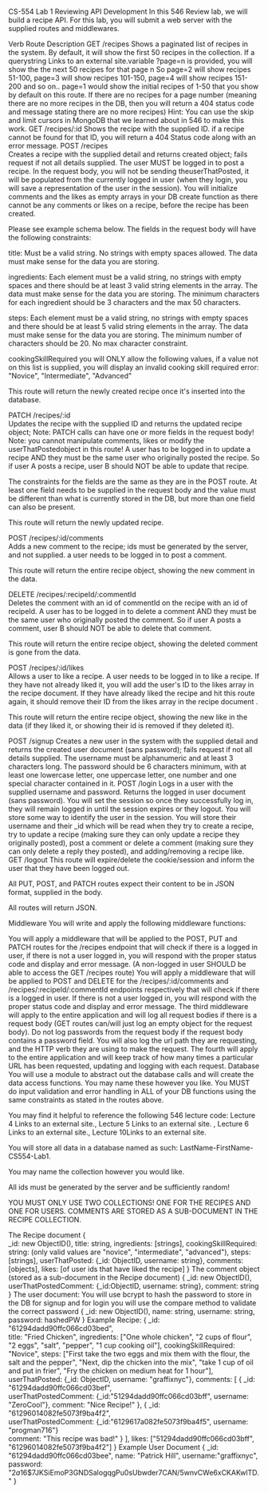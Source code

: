 CS-554 Lab 1
Reviewing API Development
In this 546 Review lab, we will build a recipe API. 
For this lab, you will submit a web server with the supplied routes and middlewares.

Verb	Route	Description
GET	/recipes	Shows a paginated list of recipes in the system. By default, it will show the first 50 recipes in the collection. If a querystring  Links to an external site.variable ?page=n is provided, you will show the the next 50 recipes for that page n So page=2 will show recipes 51-100, page=3 will show recipes 101-150, page=4 will show recipes 151-200 and so on.. page=1 would show the initial recipes of 1-50 that you show by default on this route. If there are no recipes for a page number (meaning there are no more recipes in the DB, then you will return a 404 status code and message stating there are no more recipes) Hint: You can use the skip and limit cursors in MongoDB that we learned about in 546 to make this work. 
GET	/recipes/:id	Shows the recipe with the supplied ID. if a recipe cannot be found for that ID, you will return a 404 Status code along with an error message. 
POST	/recipes	
Creates a recipe with the supplied detail and returns created object; fails request if not all details supplied.  The user MUST be logged in to post a recipe.  In the request body, you will not be sending theuserThatPosted, it will be populated from the currently logged in user (when they login, you will save a representation of the user in the session). You will initialize comments and the likes as empty arrays in your DB create function as there cannot be any comments or likes on a recipe, before the recipe has been created. 

Please see example schema below.  The fields in the request body will have the following constraints:

title: Must be a valid string.  No strings with empty spaces allowed. The data must make sense for the data you are storing. 

ingredients: Each element must be a valid string, no strings with empty spaces and there should be at least 3 valid string elements in the array. The data must make sense for the data you are storing. The minimum characters for each ingredient should be 3 characters and the max 50 characters.

steps: Each element must be a valid string, no strings with empty spaces and there should be at least 5 valid string elements in the array. The data must make sense for the data you are storing. The minimum number of characters should be 20.  No max character constraint. 

cookingSkillRequired you will ONLY allow the following values, if a value not on this list is supplied, you will display an invalid cooking skill required error:  "Novice", "Intermediate", "Advanced"

This route will return the newly created recipe once it's inserted into the database. 

PATCH	/recipes/:id	
Updates the recipe with the supplied ID and returns the updated recipe object; Note: PATCH calls can have one or more fields in the request body!
Note: you cannot manipulate comments, likes or modify the userThatPostedobject in this route! A user has to be logged in to update a recipe AND they must be the same user who originally posted the recipe.  So if user A posts a recipe, user B should NOT be able to update that recipe.

The constraints for the fields are the same as they are in the POST route. At least one field needs to be supplied in the request body and the value must be different than what is currently stored in the DB, but more than one field can also be present. 

This route will return the newly updated recipe. 

POST	/recipes/:id/comments	
Adds a new comment to the recipe; ids must be generated by the server, and not supplied. a user needs to be logged in to post a comment.  

This route will return the entire recipe object, showing the new comment in the data. 

DELETE	/recipes/:recipeId/:commentId	
Deletes the comment with an id of commentId on the recipe with an id of recipeId. A user has to be logged in to delete a comment AND they must be the same user who originally posted the comment.  So if user A posts a comment, user B should NOT be able to delete that comment.  

This route will return the entire recipe object, showing the deleted comment is gone from the data. 

POST	/recipes/:id/likes	
Allows a user to like a recipe. A user needs to be logged in to like a recipe. If they have not already liked it, you will add the user's ID to the likes array in the recipe document. If they have already liked the recipe and hit this route again, it should remove their ID from the likes array in the recipe document .  

This route will return the entire recipe object, showing the new like in the data (if they liked it, or showing their id is removed if they deleted it). 

POST	/signup	Creates a new user in the system with the supplied detail and returns the created user document (sans password); fails request if not all details supplied.  The username must be alphanumeric and at least 3 characters long.  The password should be 6 characters minimum, with at least one lowercase letter, one uppercase letter, one number and one special character contained in it. 
POST	/login	Logs in a user with the supplied username and password. Returns the logged in user document (sans password). You will set the session so once they successfully log in, they will remain logged in until the session expires or they logout. You will store some way to identify the user in the session.  You will store their username and their _id which will be read when they try to create a recipe, try to update a recipe (making sure they can only update a recipe they originally posted),  post a comment or delete a comment (making sure they can only delete a reply they posted), and adding/removing a recipe like.
GET	/logout	This route will expire/delete the cookie/session and inform the user that they have been logged out.
 

All PUT, POST, and PATCH routes expect their content to be in JSON format, supplied in the body.

All routes will return JSON.

 Middleware
You will write and apply the following middleware functions:

You will apply a middleware that will be applied to the POST, PUT and PATCH routes for the /recipes endpoint that will check if there is a logged in user, if there is not a user logged in, you will respond with the proper status code and display and error message. (A non-logged in user SHOULD be able to access the GET /recipes route)
You will apply a middleware that will be applied to POST and DELETE for the /recipes/:id/comments and /recipes/:recipeId/:commentId endpoints respectively that will check if there is a logged in user. If there is not a user logged in, you will respond with the proper status code and display and error message. 
The third middleware will apply to the entire application and will log all request bodies if there is a request body (GET routes can/will just log an empty object for the request body). Do not log passwords from the request body if the request body contains a password field. You will also log the url path they are requesting, and the HTTP verb they are using to make the request. 
The fourth will apply to the entire application and will keep track of how many times a particular URL has been requested, updating and logging with each request.
Database
You will use a module to abstract out the database calls and will create the data access functions. You may name these however you like. You MUST do input validation and error handling in ALL of your DB functions using the same constraints as stated in the routes above.

You may find it helpful to reference the following 546 lecture code: Lecture 4 Links to an external site.,  Lecture 5 Links to an external site. , Lecture 6 Links to an external site., Lecture 10Links to an external site.

You will store all data in a database named as such: LastName-FirstName-CS554-Lab1.

You may name the collection however you would like. 

All ids must be generated by the server and be sufficiently random!

YOU MUST ONLY USE TWO COLLECTIONS! ONE FOR THE RECIPES AND ONE FOR USERS. COMMENTS ARE STORED AS A SUB-DOCUMENT IN THE RECIPE COLLECTION. 

The Recipe document
{   
  _id: new ObjectID(),
  title: string, 
  ingredients: [strings], 
  cookingSkillRequired: string: (only valid values are "novice", "intermediate", "advanced"),
steps: [strings],
  userThatPosted: {_id: ObjectID, username: string}, 
  comments: [objects],
  likes: [of user ids that have liked the recipe] 
}
The comment object (stored as a sub-document in the Recipe document)
{
  _id: new ObjectID(),   
  userThatPostedComment: {_id:ObjectID, username: string}, 
  comment: string 
}
The user document:  You will use bcrypt to hash the password to store in the DB for signup and for login you will use the compare method to validate the correct password
{
  _id: new ObjectID(),
  name: string,
  username: string,
  password: hashedPW
}
Example Recipe:
{
  _id: "61294dadd90ffc066cd03bed",     
  title: "Fried Chicken", 
  ingredients: ["One whole chicken", "2 cups of flour", "2 eggs", "salt", "pepper", "1 cup cooking oil"], 
  cookingSkillRequired: "Novice",
steps: ["First take the two eggs and mix them with the flour, the salt and the pepper", "Next, dip the chicken into the mix", "take 1 cup of oil and put in frier", "Fry the chicken on medium heat for 1 hour"],
  userThatPosted: {_id: ObjectID, username: "graffixnyc"}, 
  comments: [ 
{ 
_id: "61294dadd90ffc066cd03bef",         
userThatPostedComment: {_id:"51294dadd90ffc066cd03bff", username: "ZeroCool"}, 
comment: "Nice Recipe!" 
}, 
{ 
_id: "61296014082fe5073f9ba4f2",         
userThatPostedComment: {_id:"6129617a082fe5073f9ba4f5", username: "progman716"}         
comment: "This recipe was bad!" 
} 
],
likes: ["51294dadd90ffc066cd03bff", "61296014082fe5073f9ba4f2"]
}
Example User Document
{
_id: "61294dadd90ffc066cd03bee", 
name: "Patrick Hill", 
username:"graffixnyc",
password: "$2a$16$7JKSiEmoP3GNDSalogqgPu0sUbwder7CAN/5wnvCWe6xCKAKwlTD." 
}
